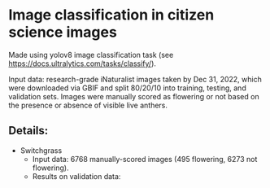 # Image classification in citizen science images
Made using yolov8 image classification task (see https://docs.ultralytics.com/tasks/classify/).

Input data: research-grade iNaturalist images taken by Dec 31, 2022, which were downloaded via GBIF and split 80/20/10 into training, testing, and validation sets. Images were manually scored as flowering or not based on the presence or absence of visible live anthers.

## Details:
- Switchgrass
  - Input data: 6768 manually-scored images (495 flowering, 6273 not flowering).
  - Results on validation data: 
